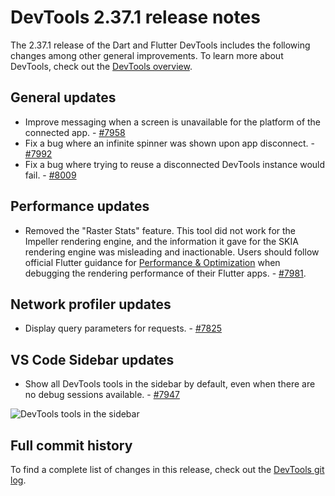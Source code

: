 # DevTools 2.37.1 release notes

The 2.37.1 release of the Dart and Flutter DevTools
includes the following changes among other general improvements.
To learn more about DevTools, check out the
[DevTools overview](/tools/devtools/overview).

## General updates

* Improve messaging when a screen is unavailable for the platform of the
connected app. - [#7958](https://github.com/flutter/devtools/pull/7958)
* Fix a bug where an infinite spinner was shown upon app
disconnect. - [#7992](https://github.com/flutter/devtools/pull/7992)
* Fix a bug where trying to reuse a disconnected DevTools instance would
fail. - [#8009](https://github.com/flutter/devtools/pull/8009)

## Performance updates

* Removed the "Raster Stats" feature. This tool did not work for the Impeller rendering
engine, and the information it gave for the SKIA rendering engine was misleading and
inactionable. Users should follow official Flutter guidance for
[Performance & Optimization](https://docs.flutter.dev/perf) when debugging the
rendering performance of their Flutter apps. - [#7981](https://github.com/flutter/devtools/pull/7981).

## Network profiler updates

* Display query parameters for requests. - [#7825](https://github.com/flutter/devtools/pull/7825)

## VS Code Sidebar updates

* Show all DevTools tools in the sidebar by default, even when there are no
debug sessions available. - [#7947](https://github.com/flutter/devtools/pull/7947)

![DevTools tools in the sidebar](/tools/devtools/release-notes/images-2.37.1 "DevTools tools in the sidebar")

## Full commit history

To find a complete list of changes in this release, check out the
[DevTools git log](https://github.com/flutter/devtools/tree/v2.37.0).

